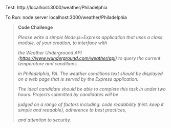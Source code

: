 Test: http://localhost:3000/weather/Philadelphia

To Run:
node server
localhost:3000/weather/Philadelphia
> 
>
> **Code Challenge**
>
>*Please write a simple Node.js+Express application that uses a class module, of your creation, to interface with*
>
> *the Weather Underground API (https://www.wunderground.com/weather/api) to query the current temperature and conditions*
>
> *in Philadelphia, PA. The weather conditions text should be displayed on a web page that is served by the Express application.*
>
>  
>
> *The ideal candidate should be able to complete this task in under two hours. Projects submitted by candidates will be*
>
> *judged on a range of factors including: code readability (hint: keep it simple and readable), adherence to best practices,*
>
> *and attention to security.*
